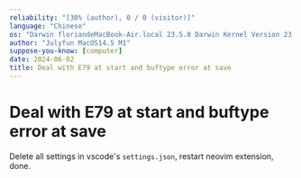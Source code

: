 ```yaml
---
reliability: "[30% (author), 0 / 0 (visitor)]"
language: "Chinese"
os: "Darwin floriandeMacBook-Air.local 23.5.0 Darwin Kernel Version 23.5.0: Wed May  1 20:16:51 PDT 2024; root:xnu-10063.121.3~5/RELEASE_ARM64_T8103 arm64"
author: "Julyfun MacOS14.5 M1"
suppose-you-know: [computer]
date: 2024-06-02
title: Deal with E79 at start and buftype error at save
---
```


# Deal with E79 at start and buftype error at save

Delete all settings in vscode's `settings.json`, restart neovim extension, done.

